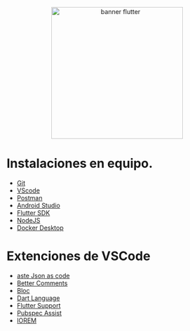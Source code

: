 <p align="center">
    <img src="https://mixable.blog/wp-content/uploads/2021/01/flutter.jpg" alt="banner flutter" width="300"/>
</p>

# Instalaciones en equipo.
- [Git](https://git-scm.com/)
- [VScode](https://code.visualstudio.com/download)
- [Postman](https://www.postman.com/downloads/)
- [Android Studio](https://developer.android.com/studio?gad_source=1&gclid=EAIaIQobChMIxq_jt7j_hQMV543CCB3DsA9ZEAAYASAAEgKiXfD_BwE&gclsrc=aw.ds&hl=es-419)
- [Flutter SDK](https://flutter.dev/)
- [NodeJS](https://nodejs.org/en/download/current)
- [Docker Desktop](https://www.docker.com/products/docker-desktop/)

# Extenciones de VSCode
- [aste Json as code](https://marketplace.visualstudio.com/items?itemName=typeguard.quicktype-vs)
- [Better Comments](https://marketplace.visualstudio.com/items?itemName=aaron-bond.better-comments)
- [Bloc](https://marketplace.visualstudio.com/items?itemName=FelixAngelov.bloc)
- [Dart Language](https://marketplace.visualstudio.com/items?itemName=Dart-Code.dart-code)
- [Flutter Support](https://marketplace.visualstudio.com/items?itemName=Dart-Code.flutter)
- [Pubspec Assist](https://marketplace.visualstudio.com/items?itemName=jeroen-meijer.pubspec-assist)
- [lOREM](https://marketplace.visualstudio.com/items?itemName=Tyriar.lorem-ipsum)
